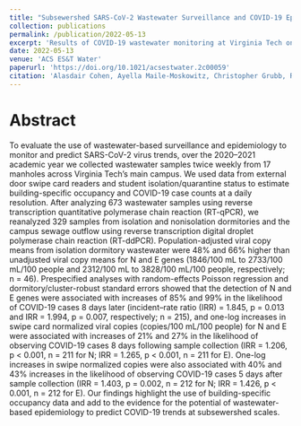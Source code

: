 ```yaml
---
title: "Subsewershed SARS-CoV-2 Wastewater Surveillance and COVID-19 Epidemiology Using Building-Specific Occupancy and Case Data"
collection: publications
permalink: /publication/2022-05-13
excerpt: 'Results of COVID-19 wastewater monitoring at Virginia Tech on-campus housing.'
date: 2022-05-13
venue: 'ACS ES&T Water'
paperurl: 'https://doi.org/10.1021/acsestwater.2c00059'
citation: 'Alasdair Cohen, Ayella Maile-Moskowitz, Christopher Grubb, Raul A. Gonzalez, Alessandro Ceci, Amanda Darling, Laura Hungerford, Ronald D. Fricker Jr., Carla V. Finkielstein, Amy Pruden, and Peter J. Vikesland. (2022). &quot;Subsewershed SARS-CoV-2 Wastewater Surveillance and COVID-19 Epidemiology Using Building-Specific Occupancy and Case Data.&quot; <i>ACS ES&T Water</i>.'
---
```


Abstract
======
To evaluate the use of wastewater-based surveillance and epidemiology to monitor and predict SARS-CoV-2 virus trends, over the 2020–2021 academic year we collected wastewater samples twice weekly from 17 manholes across Virginia Tech’s main campus. We used data from external door swipe card readers and student isolation/quarantine status to estimate building-specific occupancy and COVID-19 case counts at a daily resolution. After analyzing 673 wastewater samples using reverse transcription quantitative polymerase chain reaction (RT-qPCR), we reanalyzed 329 samples from isolation and nonisolation dormitories and the campus sewage outflow using reverse transcription digital droplet polymerase chain reaction (RT-ddPCR). Population-adjusted viral copy means from isolation dormitory wastewater were 48% and 66% higher than unadjusted viral copy means for N and E genes (1846/100 mL to 2733/100 mL/100 people and 2312/100 mL to 3828/100 mL/100 people, respectively; n = 46). Prespecified analyses with random-effects Poisson regression and dormitory/cluster-robust standard errors showed that the detection of N and E genes were associated with increases of 85% and 99% in the likelihood of COVID-19 cases 8 days later (incident–rate ratio (IRR) = 1.845, p = 0.013 and IRR = 1.994, p = 0.007, respectively; n = 215), and one-log increases in swipe card normalized viral copies (copies/100 mL/100 people) for N and E were associated with increases of 21% and 27% in the likelihood of observing COVID-19 cases 8 days following sample collection (IRR = 1.206, p < 0.001, n = 211 for N; IRR = 1.265, p < 0.001, n = 211 for E). One-log increases in swipe normalized copies were also associated with 40% and 43% increases in the likelihood of observing COVID-19 cases 5 days after sample collection (IRR = 1.403, p = 0.002, n = 212 for N; IRR = 1.426, p < 0.001, n = 212 for E). Our findings highlight the use of building-specific occupancy data and add to the evidence for the potential of wastewater-based epidemiology to predict COVID-19 trends at subsewershed scales.



